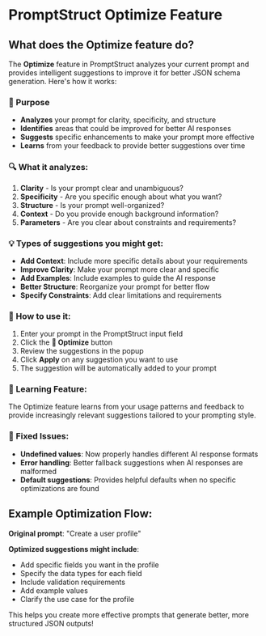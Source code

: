 # PromptStruct Optimize Feature

## What does the Optimize feature do?

The **Optimize** feature in PromptStruct analyzes your current prompt and provides intelligent suggestions to improve it for better JSON schema generation. Here's how it works:

### 🎯 Purpose
- **Analyzes** your prompt for clarity, specificity, and structure
- **Identifies** areas that could be improved for better AI responses
- **Suggests** specific enhancements to make your prompt more effective
- **Learns** from your feedback to provide better suggestions over time

### 🔍 What it analyzes:
1. **Clarity** - Is your prompt clear and unambiguous?
2. **Specificity** - Are you specific enough about what you want?
3. **Structure** - Is your prompt well-organized?
4. **Context** - Do you provide enough background information?
5. **Parameters** - Are you clear about constraints and requirements?

### 💡 Types of suggestions you might get:
- **Add Context**: Include more specific details about your requirements
- **Improve Clarity**: Make your prompt more clear and specific
- **Add Examples**: Include examples to guide the AI response
- **Better Structure**: Reorganize your prompt for better flow
- **Specify Constraints**: Add clear limitations and requirements

### 🚀 How to use it:
1. Enter your prompt in the PromptStruct input field
2. Click the **🔧 Optimize** button
3. Review the suggestions in the popup
4. Click **Apply** on any suggestion you want to use
5. The suggestion will be automatically added to your prompt

### 🧠 Learning Feature:
The Optimize feature learns from your usage patterns and feedback to provide increasingly relevant suggestions tailored to your prompting style.

### 🔧 Fixed Issues:
- **Undefined values**: Now properly handles different AI response formats
- **Error handling**: Better fallback suggestions when AI responses are malformed
- **Default suggestions**: Provides helpful defaults when no specific optimizations are found

## Example Optimization Flow:

**Original prompt**: "Create a user profile"

**Optimized suggestions might include**:
- Add specific fields you want in the profile
- Specify the data types for each field
- Include validation requirements
- Add example values
- Clarify the use case for the profile

This helps you create more effective prompts that generate better, more structured JSON outputs!
